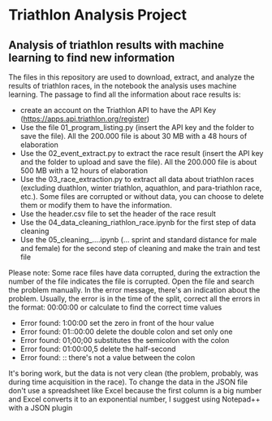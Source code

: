 # Triathlon Analysis Project
## Analysis of triathlon results with machine learning to find new information

The files in this repository are used to download, extract, and analyze the results of triathlon races, in the notebook the analysis uses machine learning. 
The passage to find all the information about race results is:
* create an account on the Triathlon API to have the API Key (https://apps.api.triathlon.org/register)
* Use the file 01_program_listing.py (insert the API key and the folder to save the file). All the 200.000 file is about 30 MB with a 48 hours of elaboration
* Use the 02_event_extract.py to extract the race result (insert the API key and the folder to upload and save the file). All the 200.000 file is about 500 MB with a 12 hours of elaboration
* Use the 03_race_extraction.py to extract all data about triathlon races (excluding duathlon, winter triathlon, aquathlon, and para-triathlon race, etc.). Some files are corrupted or without data, you can choose to delete them or modify them to have the information.
* Use the header.csv file to set the header of the race result
* Use the 04_data_cleaning_riathlon_race.ipynb for the first step of data cleaning
* Use the 05_cleaning_....ipynb (... sprint and standard distance for male and female) for the second step of cleaning and make the train and test file

Please note:
Some race files have data corrupted, during the extraction the number of the file indicates the file is corrupted. Open the file and search the problem manually. In the error message, there's an indication about the problem.
Usually, the error is in the time of the split, correct all the errors in the format: 00:00:00 or calculate to find the correct time values

* Error found: 1:00:00 set the zero in front of the hour value 
* Error found: 01::00:00 delete the double colon and set only one 
* Error found: 01;00;00 substitutes the semicolon with the colon 
* Error found: 01:00:00,5 delete the half-second 
* Error found: :: there's not a value between the colon 

It's boring work, but the data is not very clean (the problem, probably, was during time acquisition in the race).
To change the data in the JSON file don't use a spreadsheet like Excel because the first column is a big number and Excel converts it to an exponential number, I suggest using Notepad++ with a JSON plugin
